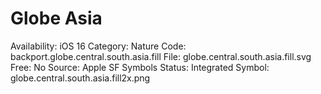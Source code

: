 # Globe Asia

Availability: iOS 16
Category: Nature
Code: backport.globe.central.south.asia.fill
File: globe.central.south.asia.fill.svg
Free: No
Source: Apple SF Symbols
Status: Integrated
Symbol: globe.central.south.asia.fill2x.png